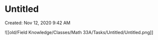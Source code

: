 # Untitled

Created: Nov 12, 2020 9:42 AM

![[old/Field Knowledge/Classes/Math 33A/Tasks/Untitled/Untitled.png]]